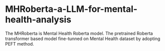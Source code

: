 # MHRoberta-a-LLM-for-mental-health-analysis
The MHRoberta is Mental Health Roberta model. The pretrained Roberta transformer based model fine-tunned on Mental Health dataset by adopting PEFT method.  
